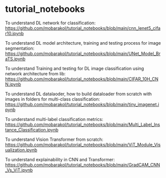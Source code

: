 # tutorial_notebooks
To understand DL network for classification: https://github.com/mobarakol/tutorial_notebooks/blob/main/cnn_lenet5_cifar10.ipynb

To understand DL model architecture, training and testing process for image segmentation: https://github.com/mobarakol/tutorial_notebooks/blob/main/UNet_Model_BraTS.ipynb
 
To understand Training and testing for DL image classification using network architecture from lib: https://github.com/mobarakol/tutorial_notebooks/blob/main/CIFAR_10H_CNN.ipynb
 
To understand DL datalaoder, how to build dataloader from scratch with images in folders for multi-class classification: https://github.com/mobarakol/tutorial_notebooks/blob/main/tiny_imagenet.ipynb 
 
To understand multi-label classification metrics: https://github.com/mobarakol/tutorial_notebooks/blob/main/Multi_Label_Instance_Classification.ipynb
 
To understand Vision Transformer from scratch: https://github.com/mobarakol/tutorial_notebooks/blob/main/ViT_Module_Visualization.ipynb
 
To understand explainability in CNN and Transformer: https://github.com/mobarakol/tutorial_notebooks/blob/main/GradCAM_CNN_Vs_ViT.ipynb
